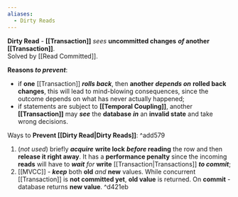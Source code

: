 ```yaml
---
aliases:
  - Dirty Reads
---
```

**Dirty Read** - **[[Transaction]]** *sees* **uncommitted changes** 
	***of* another [[Transaction]]**.  
Solved by [[Read Committed]].

**Reasons *to prevent***:
- if **one** [[Transaction]] ***rolls back***, 
  then **another**  ***depends on***  **rolled back changes**, this will lead to mind-blowing consequences, since the outcome depends on what has never actually happened;
- if statements are subject to **[[Temporal Coupling]]**, 
  another **[[Transaction]]** may ***see*** the **database** ***in*** an **invalid state** 
  and take wrong decisions.

Ways to **Prevent [[Dirty Read|Dirty Reads]]**: ^add579
1. (_not used_) briefly ***acquire***  **write lock**  ***before* reading** the row 
	   and then **release it right away**. 
   It has a **performance penalty** 
	   since the incoming **reads** will have to ***wait*** *for* **write** [[Transaction|Transactions]] ***to commit***;
2. [[MVCC]] - ***keep*** both **old** *and* **new** values. 
   While concurrent [[Transaction]] is **not committed yet**, 
	   **old value** is returned. 
   On **commit** - database
	   returns **new value**. ^d421eb
